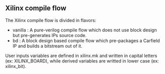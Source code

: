 ## Xilinx compile flow

The Xilinx compile flow is divided in flavors:
- vanilla : A pure-verilog compile flow which does not use block design but pre-generates IPs source code.
- bd : A block design based compile flow which pre-packages a Carfield IP and builds a bitstream out of it.

User inputs variables are defined in xilinx.mk and written in capital letters (ex: XILINX_BOARD), while derived variables are writted in lower case (ex: xilinx_bit).
